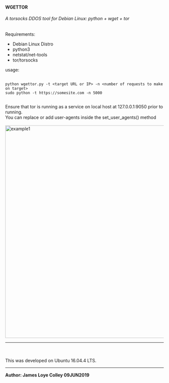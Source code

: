 #### WGETTOR

###### A torsocks DDOS tool for Debian Linux:   python + wget + tor

Requirements:
 <ul>
  <li>Debian Linux Distro</li>
  <li>python3</li>
  <li>netstat/net-tools</li>
  <li>tor/torsocks</li>
</ul>

usage:
<pre>
  <code>
python wgettor.py -t &lt;target URL or IP&gt; -n &lt;number of requests to make on target&gt;
sudo python -t https://somesite.com -n 5000
  </code>
</pre>

Ensure that tor is running as a service on local host at 127.0.0.1:9050
prior to running.
<br>
You can replace or add user-agents inside the set_user_agents() method
<br><br>
<img src="https://github.com/rootVIII/wgettor/blob/master/web_server_log_screenshot.png" alt="example1" height="675" width="950"><hr>
<br><br>
This was developed on Ubuntu 16.04.4 LTS.
<hr>
<b>Author: James Loye Colley  09JUN2019</b>
